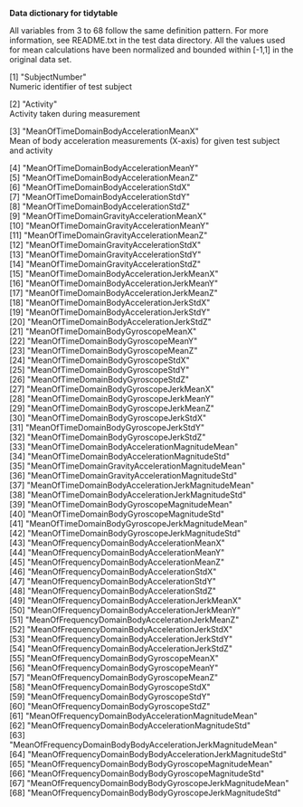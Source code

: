  **Data dictionary for tidytable**

All variables from 3 to 68 follow the same definition pattern. For more information, see README.txt in the test data directory. All the values used for mean calculations have been normalized and bounded within [-1,1] in the original data set.

 [1] "SubjectNumber"                                             
        Numeric identifier of test subject
 
 [2] "Activity"                           
        Activity taken during measurement
 
 [3] "MeanOfTimeDomainBodyAccelerationMeanX"                     
        Mean of body acceleration measurements (X-axis) for given test subject and activity
 
 [4] "MeanOfTimeDomainBodyAccelerationMeanY"                     
 [5] "MeanOfTimeDomainBodyAccelerationMeanZ"                     
 [6] "MeanOfTimeDomainBodyAccelerationStdX"                      
 [7] "MeanOfTimeDomainBodyAccelerationStdY"                      
 [8] "MeanOfTimeDomainBodyAccelerationStdZ"                      
 [9] "MeanOfTimeDomainGravityAccelerationMeanX"                  
[10] "MeanOfTimeDomainGravityAccelerationMeanY"                  
[11] "MeanOfTimeDomainGravityAccelerationMeanZ"                  
[12] "MeanOfTimeDomainGravityAccelerationStdX"                   
[13] "MeanOfTimeDomainGravityAccelerationStdY"                   
[14] "MeanOfTimeDomainGravityAccelerationStdZ"                   
[15] "MeanOfTimeDomainBodyAccelerationJerkMeanX"                 
[16] "MeanOfTimeDomainBodyAccelerationJerkMeanY"                 
[17] "MeanOfTimeDomainBodyAccelerationJerkMeanZ"                 
[18] "MeanOfTimeDomainBodyAccelerationJerkStdX"                  
[19] "MeanOfTimeDomainBodyAccelerationJerkStdY"                  
[20] "MeanOfTimeDomainBodyAccelerationJerkStdZ"                  
[21] "MeanOfTimeDomainBodyGyroscopeMeanX"                        
[22] "MeanOfTimeDomainBodyGyroscopeMeanY"                        
[23] "MeanOfTimeDomainBodyGyroscopeMeanZ"                        
[24] "MeanOfTimeDomainBodyGyroscopeStdX"                         
[25] "MeanOfTimeDomainBodyGyroscopeStdY"                         
[26] "MeanOfTimeDomainBodyGyroscopeStdZ"                         
[27] "MeanOfTimeDomainBodyGyroscopeJerkMeanX"                    
[28] "MeanOfTimeDomainBodyGyroscopeJerkMeanY"                    
[29] "MeanOfTimeDomainBodyGyroscopeJerkMeanZ"                    
[30] "MeanOfTimeDomainBodyGyroscopeJerkStdX"                     
[31] "MeanOfTimeDomainBodyGyroscopeJerkStdY"                     
[32] "MeanOfTimeDomainBodyGyroscopeJerkStdZ"                     
[33] "MeanOfTimeDomainBodyAccelerationMagnitudeMean"             
[34] "MeanOfTimeDomainBodyAccelerationMagnitudeStd"              
[35] "MeanOfTimeDomainGravityAccelerationMagnitudeMean"          
[36] "MeanOfTimeDomainGravityAccelerationMagnitudeStd"           
[37] "MeanOfTimeDomainBodyAccelerationJerkMagnitudeMean"         
[38] "MeanOfTimeDomainBodyAccelerationJerkMagnitudeStd"          
[39] "MeanOfTimeDomainBodyGyroscopeMagnitudeMean"                
[40] "MeanOfTimeDomainBodyGyroscopeMagnitudeStd"                 
[41] "MeanOfTimeDomainBodyGyroscopeJerkMagnitudeMean"            
[42] "MeanOfTimeDomainBodyGyroscopeJerkMagnitudeStd"             
[43] "MeanOfFrequencyDomainBodyAccelerationMeanX"                
[44] "MeanOfFrequencyDomainBodyAccelerationMeanY"                
[45] "MeanOfFrequencyDomainBodyAccelerationMeanZ"                
[46] "MeanOfFrequencyDomainBodyAccelerationStdX"                 
[47] "MeanOfFrequencyDomainBodyAccelerationStdY"                 
[48] "MeanOfFrequencyDomainBodyAccelerationStdZ"                 
[49] "MeanOfFrequencyDomainBodyAccelerationJerkMeanX"            
[50] "MeanOfFrequencyDomainBodyAccelerationJerkMeanY"            
[51] "MeanOfFrequencyDomainBodyAccelerationJerkMeanZ"            
[52] "MeanOfFrequencyDomainBodyAccelerationJerkStdX"             
[53] "MeanOfFrequencyDomainBodyAccelerationJerkStdY"             
[54] "MeanOfFrequencyDomainBodyAccelerationJerkStdZ"             
[55] "MeanOfFrequencyDomainBodyGyroscopeMeanX"                   
[56] "MeanOfFrequencyDomainBodyGyroscopeMeanY"                   
[57] "MeanOfFrequencyDomainBodyGyroscopeMeanZ"                   
[58] "MeanOfFrequencyDomainBodyGyroscopeStdX"                    
[59] "MeanOfFrequencyDomainBodyGyroscopeStdY"                    
[60] "MeanOfFrequencyDomainBodyGyroscopeStdZ"                    
[61] "MeanOfFrequencyDomainBodyAccelerationMagnitudeMean"        
[62] "MeanOfFrequencyDomainBodyAccelerationMagnitudeStd"         
[63] "MeanOfFrequencyDomainBodyBodyAccelerationJerkMagnitudeMean"
[64] "MeanOfFrequencyDomainBodyBodyAccelerationJerkMagnitudeStd" 
[65] "MeanOfFrequencyDomainBodyBodyGyroscopeMagnitudeMean"       
[66] "MeanOfFrequencyDomainBodyBodyGyroscopeMagnitudeStd"        
[67] "MeanOfFrequencyDomainBodyBodyGyroscopeJerkMagnitudeMean"   
[68] "MeanOfFrequencyDomainBodyBodyGyroscopeJerkMagnitudeStd" 

